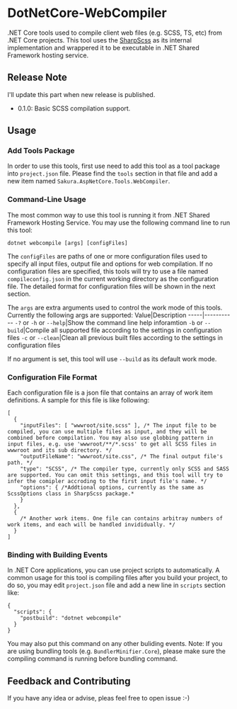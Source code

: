 # DotNetCore-WebCompiler
.NET Core tools used to compile client web files (e.g. SCSS, TS, etc) from .NET Core projects. This tool uses the [SharpScss](https://www.nuget.org/packages/SharpScss/) as its internal implementation and wrappered it to be executable in .NET Shared Framework hosting service.

## Release Note

I'll update this part when new release is published.

- 0.1.0: Basic SCSS compilation support.

## Usage

### Add Tools Package
In order to use this tools, first use need to add this tool as a tool package into `project.json` file. Please find the `tools` section in that file and add a new item named `Sakura.AspNetCore.Tools.WebCompiler`.

### Command-Line Usage
The most common way to use this tool is running it from .NET Shared Framework Hosting Service. You may use the following command line to run this tool:
```CMD
dotnet webcompile [args] [configFiles]
```
The `configFiles` are paths of one or more configuration files used to specify all input files, output file and options for web compilation. If no configuration files are specified, this tools will try to use a file named `compileconfig.json` in the current working directory as the configuration file. The detailed format for configuration files will be shown in the next section.  

The `args` are extra arguments used to control the work mode of this tools. Currently the following args are supported:
Value|Description
-----|-----------
`-?` or `-h` or `--help`|Show the command line help inforamtion
`-b` or `--build`|Compile all supported file according to the settings in configuration files
`-c` or `--clean`|Clean all previous built files according to the settings in configuration files

If no argument is set, this tool will use `--build` as its default work mode.

### Configuration File Format
Each configuration file is a json file that contains an array of work item definitions. A sample for this file is like following:
```JS
[
  {
    "inputFiles": [ "wwwroot/site.scss" ], /* The input file to be compiled, you can use multiple files as input, and they will be combined before compilation. You may also use globbing pattern in input files, e.g. use 'wwwroot/**/*.scss' to get all SCSS files in wwwroot and its sub directory. */
    "outputFileName": "wwwroot/site.css", /* The final output file's path. */
    "type": "SCSS", /* The compiler type, currently only SCSS and SASS are supported. You can omit this settings, and this tool will try to infer the comipler accroding to the first input file's name. */
    "options": { /*Addtional options, currently as the same as ScssOptions class in SharpScss package.*
    }
  },
  {
    /* Another work items. One file can contains arbitray numbers of work items, and each will be handled invididually. */
  }
]
```

### Binding with Building Events
In .NET Core applications, you can use project scripts to automatically. A common usage for this tool is compiling files after you build your project, to do so, you may edit `project.json` file and add a new line in `scripts` section like:
```JS
{
  "scripts": {
    "postbuild": "dotnet webcompile"
  }
}
```
You may also put this command on any other buliding events. Note: If you are using bundling tools (e.g. `BundlerMinifier.Core`), please make sure the compiling command is running before bundling command.

## Feedback and Contributing
If you have any idea or advise, pleas feel free to open issue :-)
